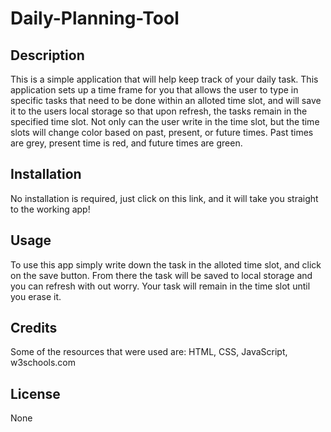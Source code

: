 # Daily-Planning-Tool

## Description

This is a simple application that will help keep track of your daily task. This application sets up a time frame for you that allows the user to type in specific tasks that need to be done within an alloted time slot, and will save it to the users local storage so that upon refresh, the tasks remain in the specified time slot. Not only can the user write in the time slot, but the time slots will change color based on past, present, or future times. Past times are grey, present time is red, and future times are green. 

## Installation

No installation is required, just click on this link, and it will take you straight to the working app!

## Usage

To use this app simply write down the task in the alloted time slot, and click on the save button. From there the task will be saved to local storage and you can refresh with out worry. Your task will remain in the time slot until you erase it. 

## Credits

Some of the resources that were used are:
HTML,
CSS,
JavaScript,
w3schools.com

## License

None